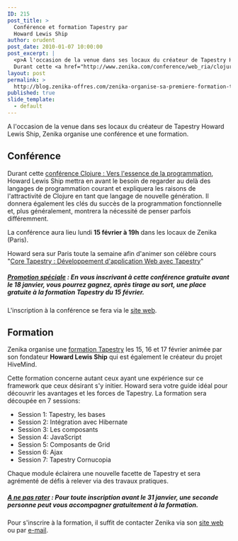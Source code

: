 ```yaml
---
ID: 215
post_title: >
  Conférence et formation Tapestry par
  Howard Lewis Ship
author: orudent
post_date: 2010-01-07 10:00:00
post_excerpt: |
  <p>A l'occasion de la venue dans ses locaux du créateur de Tapestry Howard Lewis Ship, Zenika organise une conférence et une formation.</p> <h2>Conférence</h2> <p><br />
  Durant cette <a href="http://www.zenika.com/conference/web_ria/clojure-essence-de-programmation-par-howard-lewis-ship?fg=50001">conférence Clojure&nbsp;: Vers l'essence de la programmation</a>, Howard Lewis Ship mettra en avant le besoin de regarder au delà des langages de programmation courant et expliquera les raisons de l'attractivité de Clojure en tant que langage de nouvelle génération. Il donnera également les clés du succès de la programmation fonctionnelle et, plus généralement, montrera la nécessité de penser parfois différemment.<br /></p> <p>La conférence aura lieu lundi <strong>15 février à 19h</strong> dans les locaux de Zenika (Paris).<br /></p> <p>Howard sera sur Paris toute la semaine afin d'animer son célèbre cours "<a href="http://www.zenika.com/formation_tapestry.php?fg=50001">Core Tapestry&nbsp;: Développement d'application Web avec Tapestry</a>"</p> <h5><ins>Promotion spéciale</ins>&nbsp;: En vous inscrivant à cette conférence gratuite avant le 18 janvier, vous pourrez gagnez, après tirage au sort, une place gratuite à la formation Tapestry du 15 février.</h5> <p>L'inscription à la conférence se fera via le <a href="http://www.zenika.com/conference/web_ria/clojure-essence-de-programmation-par-howard-lewis-ship?fg=50001">site web</a>.</p>
layout: post
permalink: >
  http://blog.zenika-offres.com/zenika-organise-sa-premiere-formation-tapestry-formateur-howard-lewis-ship/
published: true
slide_template:
  - default
---
```

A l'occasion de la venue dans ses locaux du créateur de Tapestry Howard Lewis Ship, Zenika organise une conférence et une formation.
<h2>Conférence</h2>
Durant cette <a href="http://www.zenika.com/conference/web_ria/clojure-essence-de-programmation-par-howard-lewis-ship?fg=50001">conférence Clojure : Vers l'essence de la programmation</a>, Howard Lewis Ship mettra en avant le besoin de regarder au delà des langages de programmation courant et expliquera les raisons de l'attractivité de Clojure en tant que langage de nouvelle génération. Il donnera également les clés du succès de la programmation fonctionnelle et, plus généralement, montrera la nécessité de penser parfois différemment.

La conférence aura lieu lundi <strong>15 février à 19h</strong> dans les locaux de Zenika (Paris).

<!--more-->

Howard sera sur Paris toute la semaine afin d'animer son célèbre cours "<a href="http://www.zenika.com/formation_tapestry.php?fg=50001">Core Tapestry : Développement d'application Web avec Tapestry</a>"
<h5><ins>Promotion spéciale</ins> : En vous inscrivant à cette conférence gratuite avant le 18 janvier, vous pourrez gagnez, après tirage au sort, une place gratuite à la formation Tapestry du 15 février.</h5>
L'inscription à la conférence se fera via le <a href="http://www.zenika.com/conference/web_ria/clojure-essence-de-programmation-par-howard-lewis-ship?fg=50001">site web</a>.
<h2>Formation</h2>
Zenika organise une <a href="http://www.zenika.com/formation_tapestry.php?fg=50001">formation Tapestry</a> les 15, 16 et 17 février animée par son fondateur <strong> Howard Lewis Ship</strong> qui est également le créateur du projet HiveMind.

Cette formation concerne autant ceux ayant une expérience sur ce framework que ceux désirant s'y initier. Howard sera votre guide idéal pour découvrir les avantages et les forces de Tapestry.
La formation sera découpée en 7 sessions:
<ul>
	<li>Session 1: Tapestry, les bases</li>
	<li>Session 2: Intégration avec Hibernate</li>
	<li>Session 3: Les composants</li>
	<li>Session 4: JavaScript</li>
	<li>Session 5: Composants de Grid</li>
	<li>Session 6: Ajax</li>
	<li>Session 7: Tapestry Cornucopia</li>
</ul>
Chaque module éclairera une nouvelle facette de Tapestry et sera agrémenté de défis à relever via des travaux pratiques.
<h5><ins>A ne pas rater</ins> : Pour toute inscription avant le 31 janvier, une seconde personne peut vous accompagner gratuitement à la formation.</h5>
Pour s'inscrire à la formation, il suffit de contacter Zenika via son <a href="http://www.zenika.com/formation_tapestry.php?fg=50001">site web</a> ou par <a href="training@zenika.com">e-mail</a>.
